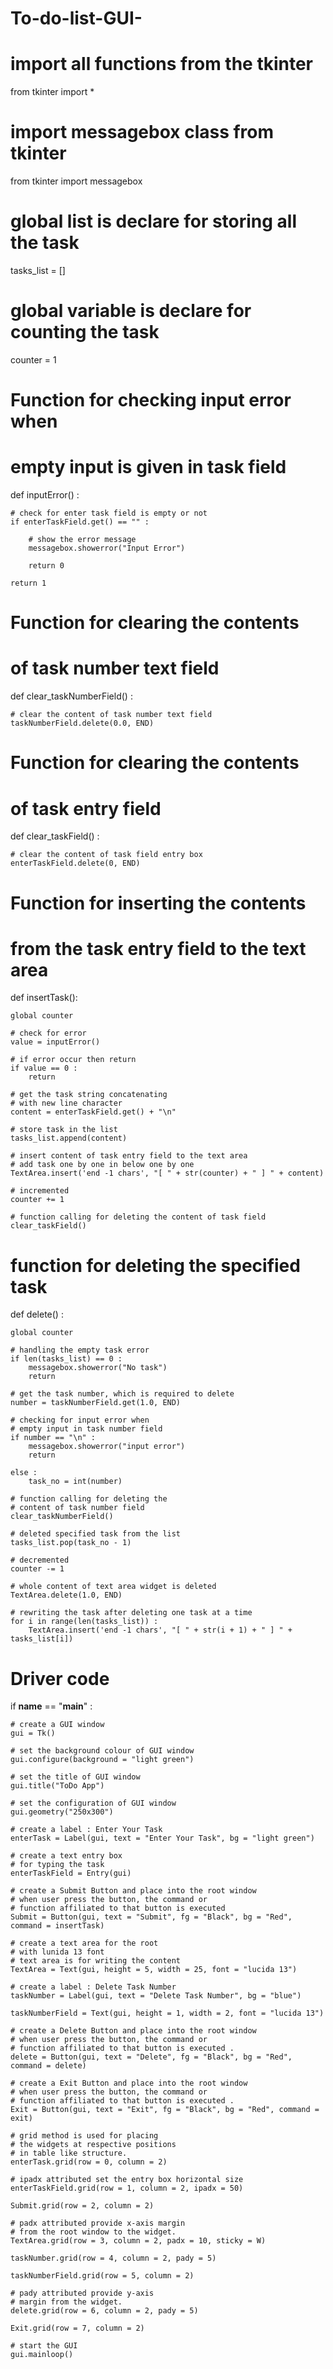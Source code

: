 # To-do-list-GUI-
# import all functions from the tkinter 
from tkinter import *

# import messagebox class from tkinter
from tkinter import messagebox

# global list is declare for storing all the task
tasks_list = []

# global variable is declare for counting the task
counter = 1

# Function for checking input error when
# empty input is given in task field
def inputError() :
	
	# check for enter task field is empty or not
	if enterTaskField.get() == "" :
		
		# show the error message
		messagebox.showerror("Input Error")
		
		return 0
	
	return 1

# Function for clearing the contents
# of task number text field
def clear_taskNumberField() :
	
	# clear the content of task number text field
	taskNumberField.delete(0.0, END)

# Function for clearing the contents
# of task entry field 
def clear_taskField() :

	# clear the content of task field entry box
	enterTaskField.delete(0, END)
	
# Function for inserting the contents
# from the task entry field to the text area 
def insertTask():

	global counter
	
	# check for error
	value = inputError()

	# if error occur then return
	if value == 0 :
		return

	# get the task string concatenating
	# with new line character
	content = enterTaskField.get() + "\n"

	# store task in the list
	tasks_list.append(content)

	# insert content of task entry field to the text area
	# add task one by one in below one by one
	TextArea.insert('end -1 chars', "[ " + str(counter) + " ] " + content)

	# incremented
	counter += 1

	# function calling for deleting the content of task field
	clear_taskField()

# function for deleting the specified task
def delete() :
	
	global counter
	
	# handling the empty task error
	if len(tasks_list) == 0 :
		messagebox.showerror("No task")
		return

	# get the task number, which is required to delete
	number = taskNumberField.get(1.0, END)

	# checking for input error when
	# empty input in task number field
	if number == "\n" :
		messagebox.showerror("input error")
		return
	
	else :
		task_no = int(number)

	# function calling for deleting the
	# content of task number field
	clear_taskNumberField()
	
	# deleted specified task from the list
	tasks_list.pop(task_no - 1)

	# decremented 
	counter -= 1
	
	# whole content of text area widget is deleted
	TextArea.delete(1.0, END)

	# rewriting the task after deleting one task at a time
	for i in range(len(tasks_list)) :
		TextArea.insert('end -1 chars', "[ " + str(i + 1) + " ] " + tasks_list[i])
	

# Driver code 
if __name__ == "__main__" :

	# create a GUI window
	gui = Tk()

	# set the background colour of GUI window 
	gui.configure(background = "light green")

	# set the title of GUI window
	gui.title("ToDo App")

	# set the configuration of GUI window 
	gui.geometry("250x300")

	# create a label : Enter Your Task
	enterTask = Label(gui, text = "Enter Your Task", bg = "light green")

	# create a text entry box 
	# for typing the task
	enterTaskField = Entry(gui)

	# create a Submit Button and place into the root window
	# when user press the button, the command or 
	# function affiliated to that button is executed 
	Submit = Button(gui, text = "Submit", fg = "Black", bg = "Red", command = insertTask)

	# create a text area for the root
	# with lunida 13 font
	# text area is for writing the content
	TextArea = Text(gui, height = 5, width = 25, font = "lucida 13")

	# create a label : Delete Task Number
	taskNumber = Label(gui, text = "Delete Task Number", bg = "blue")
						
	taskNumberField = Text(gui, height = 1, width = 2, font = "lucida 13")

	# create a Delete Button and place into the root window
	# when user press the button, the command or 
	# function affiliated to that button is executed .
	delete = Button(gui, text = "Delete", fg = "Black", bg = "Red", command = delete)

	# create a Exit Button and place into the root window
	# when user press the button, the command or 
	# function affiliated to that button is executed .
	Exit = Button(gui, text = "Exit", fg = "Black", bg = "Red", command = exit)

	# grid method is used for placing 
	# the widgets at respective positions 
	# in table like structure.
	enterTask.grid(row = 0, column = 2)

	# ipadx attributed set the entry box horizontal size			 
	enterTaskField.grid(row = 1, column = 2, ipadx = 50)
						
	Submit.grid(row = 2, column = 2)
		
	# padx attributed provide x-axis margin 
	# from the root window to the widget.
	TextArea.grid(row = 3, column = 2, padx = 10, sticky = W)
						
	taskNumber.grid(row = 4, column = 2, pady = 5)
						
	taskNumberField.grid(row = 5, column = 2)

	# pady attributed provide y-axis
	# margin from the widget.				 
	delete.grid(row = 6, column = 2, pady = 5)
						
	Exit.grid(row = 7, column = 2)

	# start the GUI 
	gui.mainloop()

